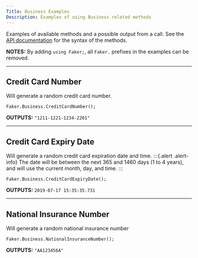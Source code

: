 ```yaml
---
Title: Business Examples
Description: Examples of using Business related methods
---
```


Examples of available methods and a possible output from a call.
See the [API documentation](../../api/Faker/Business) for the syntax of the methods.

**NOTES:**
By adding `using Faker;`, all `Faker.` prefixes in the examples can be removed.

- - -

## Credit Card Number
Will generate a random credit card number.
```
Faker.Business.CreditCardNumber();
```
**OUTPUTS:** `"1211-1221-1234-2201"`

- - -

## Credit Card Expiry Date
Will generate a random credit card expiration date and time.
:::{.alert .alert-info}
The date will be between the next 365 and 1460 days (1 to 4 years),
and will use the current month, day, and time.
:::
```
Faker.Business.CreditCardExpiryDate();
```
**OUTPUTS:** `2019-07-17 15:35:35.731`

- - -

## National Insurance Number
Will generate a random national insurance number
```
Faker.Business.NationalInsuranceNumber();
```
**OUTPUTS:** `"AA123456A"`
